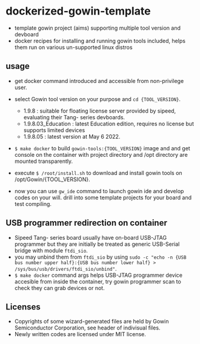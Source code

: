 # dockerized-gowin-template

- template gowin project (aims) supporting multiple tool version and devboard
- docker recipes for installing and running gowin tools included, helps them run on various un-supported linux distros

## usage

- get docker command introduced and accessible from non-privilege user.

- select Gowin tool version on your purpose and `cd {TOOL_VERSION}`.
  + 1.9.8 : suitable for floating license server provided by sipeed, evaluating their Tang- series devboards.
  + 1.9.8.03\_Education : latest Education edition, requires no license but supports limited devices
  + 1.9.8.05 : latest version at May 6 2022.

- `$ make docker` to build `gowin-tools:{TOOL_VERSION}` image and and get console on the container with project directory and /opt directory are mounted transparently.

- execute `$ /root/install.sh` to download and install gowin tools on /opt/Gowin/{TOOL\_VERSION}.

- now you can use `gw_ide` command to launch gowin ide and develop codes on your will. drill into some template projects for your board and test compiling.

## USB programmer redirection on container

- Sipeed Tang- series board usually have on-board USB-JTAG programmer but they are initially be treated as generic USB-Serial bridge with module `ftdi_sio`.
- you may unbind them from `ftdi_sio` by using `sudo -c "echo -n {USB bus number upper half}:{USB bus number lower half} > /sys/bus/usb/drivers/ftdi_sio/unbind"`.
- `$ make docker` command args helps USB-JTAG programmer device accesible from inside the container, try gowin programmer scan to check they can grab devices or not.

## Licenses

- Copyrights of some wizard-generated files are held by Gowin Semiconductor Corporation, see header of indivisual files.
- Newly written codes are licensed under MIT license.
